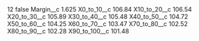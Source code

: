 <?xml version="1.0" encoding="UTF-8"?>
<CustomMetadata xmlns="http://soap.sforce.com/2006/04/metadata" xmlns:xsi="http://www.w3.org/2001/XMLSchema-instance" xmlns:xsd="http://www.w3.org/2001/XMLSchema">
    <label>12</label>
    <protected>false</protected>
    <values>
        <field>Margin__c</field>
        <value xsi:type="xsd:double">1.625</value>
    </values>
    <values>
        <field>X0_to_10__c</field>
        <value xsi:type="xsd:double">106.84</value>
    </values>
    <values>
        <field>X10_to_20__c</field>
        <value xsi:type="xsd:double">106.54</value>
    </values>
    <values>
        <field>X20_to_30__c</field>
        <value xsi:type="xsd:double">105.89</value>
    </values>
    <values>
        <field>X30_to_40__c</field>
        <value xsi:type="xsd:double">105.48</value>
    </values>
    <values>
        <field>X40_to_50__c</field>
        <value xsi:type="xsd:double">104.72</value>
    </values>
    <values>
        <field>X50_to_60__c</field>
        <value xsi:type="xsd:double">104.25</value>
    </values>
    <values>
        <field>X60_to_70__c</field>
        <value xsi:type="xsd:double">103.47</value>
    </values>
    <values>
        <field>X70_to_80__c</field>
        <value xsi:type="xsd:double">102.52</value>
    </values>
    <values>
        <field>X80_to_90__c</field>
        <value xsi:type="xsd:double">102.28</value>
    </values>
    <values>
        <field>X90_to_100__c</field>
        <value xsi:type="xsd:double">101.48</value>
    </values>
</CustomMetadata>

